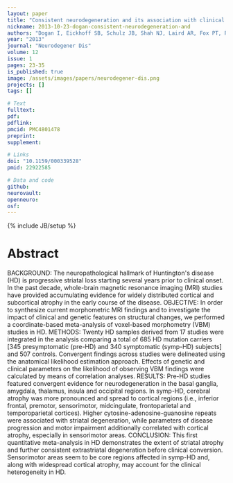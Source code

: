 ```yaml
---
layout: paper
title: "Consistent neurodegeneration and its association with clinical progression in Huntington's disease: a coordinate-based meta-analysis."
nickname: 2013-10-23-dogan-consistent-neurodegeneration-and
authors: "Dogan I, Eickhoff SB, Schulz JB, Shah NJ, Laird AR, Fox PT, Reetz K"
year: "2013"
journal: "Neurodegener Dis"
volume: 12
issue: 1
pages: 23-35
is_published: true
image: /assets/images/papers/neurodegener-dis.png
projects: []
tags: []

# Text
fulltext:
pdf:
pdflink:
pmcid: PMC4801478
preprint:
supplement:

# Links
doi: "10.1159/000339528"
pmid: 22922585

# Data and code
github:
neurovault:
openneuro:
osf:
---
```

{% include JB/setup %}

# Abstract

BACKGROUND: The neuropathological hallmark of Huntington's disease (HD) is progressive striatal loss starting several years prior to clinical onset. In the past decade, whole-brain magnetic resonance imaging (MRI) studies have provided accumulating evidence for widely distributed cortical and subcortical atrophy in the early course of the disease. OBJECTIVE: In order to synthesize current morphometric MRI findings and to investigate the impact of clinical and genetic features on structural changes, we performed a coordinate-based meta-analysis of voxel-based morphometry (VBM) studies in HD. METHODS: Twenty HD samples derived from 17 studies were integrated in the analysis comparing a total of 685 HD mutation carriers [345 presymptomatic (pre-HD) and 340 symptomatic (symp-HD) subjects] and 507 controls. Convergent findings across studies were delineated using the anatomical likelihood estimation approach. Effects of genetic and clinical parameters on the likelihood of observing VBM findings were calculated by means of correlation analyses. RESULTS: Pre-HD studies featured convergent evidence for neurodegeneration in the basal ganglia, amygdala, thalamus, insula and occipital regions. In symp-HD, cerebral atrophy was more pronounced and spread to cortical regions (i.e., inferior frontal, premotor, sensorimotor, midcingulate, frontoparietal and temporoparietal cortices). Higher cytosine-adenosine-guanosine repeats were associated with striatal degeneration, while parameters of disease progression and motor impairment additionally correlated with cortical atrophy, especially in sensorimotor areas. CONCLUSION: This first quantitative meta-analysis in HD demonstrates the extent of striatal atrophy and further consistent extrastriatal degeneration before clinical conversion. Sensorimotor areas seem to be core regions affected in symp-HD and, along with widespread cortical atrophy, may account for the clinical heterogeneity in HD.

